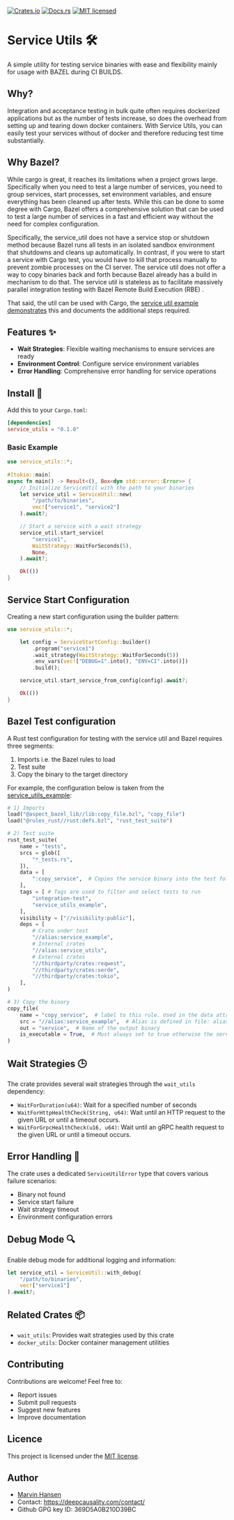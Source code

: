 [//]: # (---)

[//]: # (SPDX-License-Identifier: MIT)

[//]: # (---)

[![Crates.io][crates-badge]][crates-url]
[![Docs.rs][docs-badge]][docs-url]
[![MIT licensed][mit-badge]][mit-url]

[crates-badge]: https://img.shields.io/badge/Crates.io-Latest-blue

[crates-url]: https://crates.io/crates/service_utils

[docs-badge]: https://img.shields.io/badge/Docs.rs-Latest-blue

[docs-url]: https://docs.rs/service_utils/latest/service_utils/

[mit-badge]: https://img.shields.io/badge/License-MIT-blue.svg

[mit-url]: https://github.com/deepcausality-rs/deep_causality/blob/main/LICENSE


# Service Utils 🛠️

A simple utility for testing service binaries with ease and flexibility mainly for usage with BAZEL during CI BUILDS.

## Why?

Integration and acceptance testing in bulk quite often requires dockerized applications but as
the number of tests increase, so does the overhead from setting up and tearing down docker containers.
With Service Utils, you can easily test your services without of docker and therefore reducing test time substantially.

## Why Bazel?

While cargo is great, it reaches its limitations when a project grows large. Specifically when you need to test
a large number of services, you need to group services, start processes, set environment variables, and ensure
everything has been cleaned up after tests. While this can be done to some degree with Cargo, Bazel offers a
comprehensive solution that can be used to test a large number of services in a fast and efficient way without the need
for complex configuration.

Specifically, the service_util does not have a service stop or shutdown method because Bazel runs all tests in an
isolated sandbox environment that shutdowns and cleans up automatically. In contrast, if you were to start a service
with Cargo test, you would have to kill that process manually to prevent zombie processes on the CI server. The service
util does not offer a way to copy binaries back and forth because Bazel already has a build in mechanism to do that. The
service util is stateless as to facilitate massively parallel integration testing with Bazel Remote Build Execution (RBE) .

That said, the util can be used with Cargo,
the [service util example demonstrates](../../examples/service_utils_example)
this and documents the additional steps required.

## Features ✨

- **Wait Strategies**: Flexible waiting mechanisms to ensure services are ready
- **Environment Control**: Configure service environment variables
- **Error Handling**: Comprehensive error handling for service operations

## Install 🚀

Add this to your `Cargo.toml`:

```toml
[dependencies]
service_utils = "0.1.0"
```

### Basic Example

```rust
use service_utils::*;
 
#[tokio::main]
async fn main() -> Result<(), Box<dyn std::error::Error>> {
    // Initialize ServiceUtil with the path to your binaries
    let service_util = ServiceUtil::new(
        "/path/to/binaries",
        vec!["service1", "service2"]
    ).await?;

    // Start a service with a wait strategy
    service_util.start_service(
        "service1",
        WaitStrategy::WaitForSeconds(5),
        None,
    ).await?;

    Ok(())
}
```

## Service Start Configuration

Creating a new start configuration using the builder pattern:

```rust
use service_utils::*;

    let config = ServiceStartConfig::builder()
        .program("service1")
        .wait_strategy(WaitStrategy::WaitForSeconds(5))
        .env_vars(vec!["DEBUG=1".into(), "ENV=CI".into()])
        .build();

    service_util.start_service_from_config(config).await?;

    Ok(())
}
```

## Bazel Test configuration

A Rust test configuration for testing with the service util and Bazel requires three segments:
1) Imports i.e. the Bazel rules to load 
2) Test suite
3) Copy the binary to the target directory

For example, the configuration below is taken from the [service_utils_example](../../examples/service_utils_example):

```python
# 1) Imports   
load("@aspect_bazel_lib//lib:copy_file.bzl", "copy_file")
load("@rules_rust//rust:defs.bzl", "rust_test_suite")

# 2) Test suite 
rust_test_suite(
    name = "tests",
    srcs = glob([
        "*_tests.rs",
    ]),
    data = [
        ":copy_service",  # Copies the service binary into the test folder
    ],
    tags = [ # Tags are used to filter and select tests to run 
        "integration-test",
        "service_utils_example",
    ],
    visibility = ["//visibility:public"],
    deps = [
        # Crate under test
        "//alias:service_example",
        # Internal crates
        "//alias:service_utils",
        # External crates
        "//thirdparty/crates:reqwest",
        "//thirdparty/crates:serde",
        "//thirdparty/crates:tokio",
    ],
)

# 3) Copy the binary   
copy_file(
    name = "copy_service",  # label to this rule. Used in the data attribute
    src = "//alias:service_example",  # Alias is defined in file: alias/BUILD.bazel
    out = "service",  # Name of the output binary
    is_executable = True,  # Must always set to true otherwise the service cannot be started.
)
```  

## Wait Strategies 🕒

The crate provides several wait strategies through the `wait_utils` dependency:

- `WaitForDuration(u64)`: Wait for a specified number of seconds
- `WaitForHttpHealthCheck(String, u64)`: Wait until an HTTP request to the given URL or until a timeout occurs.
- `WaitForGrpcHealthCheck(u16, u64)`: Wait until an gRPC health request to the given URL or until a timeout occurs.

## Error Handling 🚨

The crate uses a dedicated `ServiceUtilError` type that covers various failure scenarios:

- Binary not found
- Service start failure
- Wait strategy timeout
- Environment configuration errors

## Debug Mode 🔍

Enable debug mode for additional logging and information:

```rust
let service_util = ServiceUtil::with_debug(
    "/path/to/binaries",
    vec!["service1"]
).await?;
```

## Related Crates 📦

- `wait_utils`: Provides wait strategies used by this crate
- `docker_utils`: Docker container management utilities

## Contributing

Contributions are welcome! Feel free to:

- Report issues
- Submit pull requests
- Suggest new features
- Improve documentation

## Licence

This project is licensed under the [MIT license](../../LICENSE).

## Author

* [Marvin Hansen](https://github.com/marvin-hansen)
* Contact: https://deepcausality.com/contact/
* Github GPG key ID: 369D5A0B210D39BC
